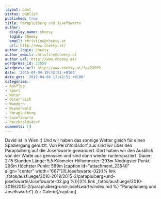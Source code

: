 ```yaml
---
layout: post
status: publish
published: true
title: Parapluiberg und Josefswarte
author:
  display_name: cheesy
  login: cheesy
  email: christine@cheesy.at
  url: http://www.cheesy.at/
author_login: cheesy
author_email: christine@cheesy.at
author_url: http://www.cheesy.at/
wordpress_id: 23559
wordpress_url: http://www.cheesy.at/?p=23559
date: '2015-04-04 19:42:51 +0100'
date_gmt: '2015-04-04 17:42:51 +0100'
categories:
- Ausflug
- Sport
- Natur
- Österreich
- Wandern
- Wienerwald
- Parapluiberg
- Josefswarte
- Perchtoldsdorf
comments: []
---
```

David ist in Wien :) Und wir haben das sonnige Wetter gleich für einen Spaziergang genutzt. Von Perchtoldsdorf aus sind wir über den Parapluiberg auf die Josefswarte gewandert. Dort haben wir den Ausblick von der Warte aus genossen und sind dann wieder runterspaziert.
Dauer: 2:15 Stunden
Länge: 5,5 Kilometer
Höhenmeter: 293m
Niedrigster Punkt: 296m
Höchster Punkt: 589m
[caption id="attachment\_23540" align="center" width="667"][![Josefswarte-02]({% link _fotos/ausfluege/2010-2019/2015-2/parapluiberg-und-josefswarte/Josefswarte-02.jpg %})]({% link _fotos/ausfluege/2010-2019/2015-2/parapluiberg-und-josefswarte/index.md %} "Parapluiberg und Josefswarte") Zur Galerie[/caption]
